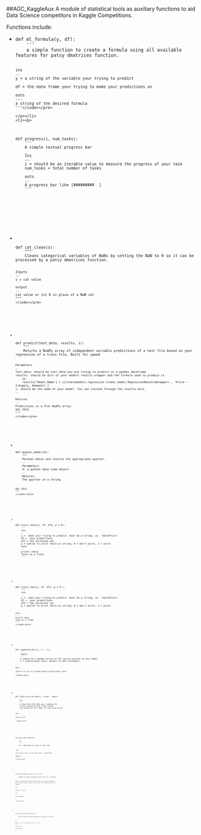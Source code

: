 ##AGC_KaggleAux
A module of statistical tools as auxiliary functions to aid Data Science competitors in Kaggle Competitions. 


Functions include:
<ul>
    <li><p>
<pre><code>def ml_formula(y, df):
    '''
    a simple function to create a formula using all available features for patsy dmatrices function. 

    ins  
    --
    y = a string of the variable your trying to predict

    df = the data frame your trying to make your predictions on 

    outs 
    ---
    a string of the desired formula
    '''</code></pre>

    </p></li>
    <li><p>
<pre><code>def progress(i, num_tasks):
    '''
    A simple textual progress bar
    
    Ins
    --
    i = should be an iterable value to measure the progress of your task
    num_tasks = total number of tasks

    outs 
    --
    A progress bar like [#########  ]
    '''
    </code></pre>
</p></li>
    <li><p>
<pre><code>def cat_clean(s):
    """
    Cleans categorical variables of NaNs by setting the NaN to 0 so it can be processed by a patsy dmatrices function.

    Inputs
    --
    s = cat value

    output
    --
    cat value or int 0 in place of a NaN val
    """
    </code></pre>
</p></li>
    <li><p>
<pre><code>def predict(test_data, results, i):
    """ 
    Returns a NumPy array of independent variable predictions of a test file based on your regression of a train file. Built for speed
    
    Parameters
    --
    Test_data: should be test data you are trying to predict in a pandas dataframe 
    results: should be dict of your models results wrapper and the formula used to produce it. 
        ie.  
        results['Model_Name'] = {[<statsmodels.regression.linear_model.RegressionResultsWrapper> , "Price ~ I(Supply, Demand)] }
    i: should be the name of your model. You can iterate through the results dict. 
    --
   
    Returns
    --
    Predictions in a flat NumPy array. 
    AGC 2013
    """
    </code></pre>
</p></li>
    <li><p>
<pre><code>def quater_maker(d):
    """
    Pareses dates and returns the appropriate quarter.
    --
    Parameters
    d: a python date time object
    --
    Returns:
    The quarter in a string
    
    AGC 2013
    """
    </code></pre>
</p></li>
    <li><p>
<pre><code>def score_rmsle(y, df, df2, p = 0):
    '''
    ins 
    --
    y =  what your trying to predict. must be a string. ie. 'SalesPrice'
    df =  your predictions
    df2 = the solutions set
    p = option to print rmsle as string; 0 = don't print, 1 = print 
    outs
    --
    prints rmsle
    rmsle as a float
    '''
    </code></pre>
</p></li>
    <li><p>
<pre><code>def score_rmse(y, df, df2, p = 0 ):
    """
    ins 
    --
    y =  what your trying to predict. must be a string. ie. 'SalesPrice'
    df =  your predictions
    df2 = the solutions set
    p = option to print rmsle as string; 0 = don't print, 1 = print

    outs
    --
    prints rmse
    rmse as a float
    """
    </code></pre>
</p></li>
    <li><p>
<pre><code>def unwanted_pals(x, s = .1):
    '''
    Inputs 
    --
    x should be a pandas series of the results.pvalues of your model
    s = significance level, default at 90% confidence
    
    Outs
    --
    returns a list of columns below significance level
    '''
    </code></pre>
</p></li>
    <li><p>
<pre><code>def stock_price_at_date(x, ticker, lag=0):
    '''
    ins
    --
    x should be the date your looking for 
    ticker should be the stock ticker
    lag should be # of days to lag stock price

    outs
    --
    stock price.
    '''
    </code></pre>
</p></li>
<li><p>
<pre><code>def describe_frame(df):
    """
    ins 
    ---
    df = dataframe you want to describe

    outs
    ---
    descriptive stats on your dataframe, in dataframe.

    agc2013
    """
    </code></pre>
</p></li>
<li><p>
<pre><code>def bin_residuals(resid, var, bins):
    '''
    Compute average residuals within bins of a variable.
    
    Returns a dataframe indexed by the bins, with the bin midpoint,
    the residual average within the bin, and the confidence interval 
    bounds.
    
    ins 
    -- 
    resid, var, bins

    out
    --
    bin DataFrame

    '''
    </code></pre>
</p></li>
<li><p>
<pre><code>def plot_binned_residuals(bin_df):
    '''
    Plotted binned residual averages and confidence intervals.
    
    ins
    --
    bin_df ie from bin_residuals(resid, var, bins)
    outs
    --
    pretty plots
    '''
    </code></pre>
</p></li>
</ul>
